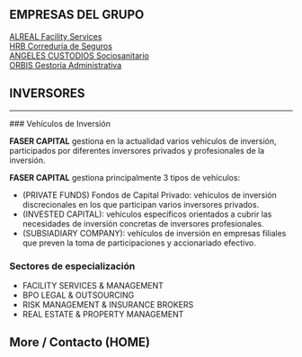 ## EMPRESAS DEL GRUPO

[ALREAL Facility Services](https://www.alreal.es/)<br>
[HRB Correduría de Seguros](https://www.hedge-risk.com/)<br>
[ANGELES CUSTODIOS Sociosanitario](https://www.angelescustodiosdemadrid.es/)<br>
[ORBIS Gestoría Administrativa](https://www.orbis-corporacion.com/)<br>

## INVERSORES
<hr>
### Vehículos de Inversión

**FASER CAPITAL** gestiona en la actualidad varios vehículos de inversión, participados por diferentes inversores privados y profesionales de la inversión. 

**FASER CAPITAL** gestiona principalmente 3 tipos de vehículos:
* (PRIVATE FUNDS) Fondos de Capital Privado: vehículos de inversión discrecionales en los que participan varios inversores privados.
* (INVESTED CAPITAL): vehículos específicos orientados a cubrir las necesidades de inversión concretas de inversores profesionales.
* (SUBSIADIARY COMPANY): vehículos de inversión en empresas filiales que preven la toma de participaciones y accionariado efectivo.

### Sectores de especialización
* FACILITY SERVICES & MANAGEMENT
* BPO LEGAL & OUTSOURCING
* RISK MANAGEMENT & INSURANCE BROKERS
* REAL ESTATE & PROPERTY MANAGEMENT

## More / Contacto (HOME)
